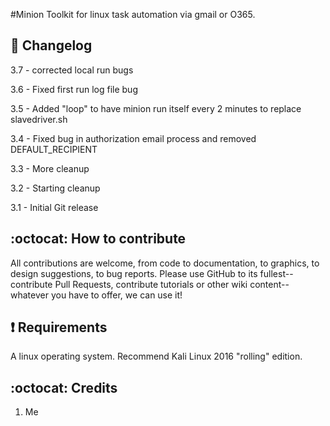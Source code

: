 #Minion
Toolkit for linux task automation via gmail or O365.

## :scroll: Changelog
3.7 - corrected local run bugs

3.6 - Fixed first run log file bug

3.5 - Added "loop" to have minion run itself every 2 minutes to replace slavedriver.sh

3.4 - Fixed bug in authorization email process and removed DEFAULT_RECIPIENT

3.3 - More cleanup

3.2 - Starting cleanup

3.1 - Initial Git release

## :octocat: How to contribute
All contributions are welcome, from code to documentation, to graphics, to design suggestions, to bug reports.  Please use GitHub to its fullest-- contribute Pull Requests, contribute tutorials or other wiki content-- whatever you have to offer, we can use it!

##  :heavy_exclamation_mark: Requirements

A linux operating system. Recommend Kali Linux 2016 "rolling" edition. 

## :octocat: Credits
1. Me
